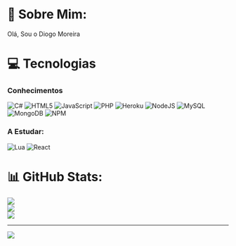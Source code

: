 # 💫 Sobre Mim:
Olá, Sou o Diogo Moreira


# 💻 Tecnologias
### Conhecimentos


![C#](https://img.shields.io/badge/c%23-%23239120.svg?style=flat&logo=csharp&logoColor=white) ![HTML5](https://img.shields.io/badge/html5-%23E34F26.svg?style=flat&logo=html5&logoColor=white) ![JavaScript](https://img.shields.io/badge/javascript-%23323330.svg?style=flat&logo=javascript&logoColor=%23F7DF1E) ![PHP](https://img.shields.io/badge/php-%23777BB4.svg?style=flat&logo=php&logoColor=white) ![Heroku](https://img.shields.io/badge/heroku-%23430098.svg?style=flat&logo=heroku&logoColor=white) ![NodeJS](https://img.shields.io/badge/node.js-6DA55F?style=flat&logo=node.js&logoColor=white) ![MySQL](https://img.shields.io/badge/mysql-%2300000f.svg?style=flat&logo=mysql&logoColor=white) ![MongoDB](https://img.shields.io/badge/MongoDB-%234ea94b.svg?style=flat&logo=mongodb&logoColor=white)
![NPM](https://img.shields.io/badge/NPM-%23CB3837.svg?style=flat&logo=npm&logoColor=white)

### A Estudar:
![Lua](https://img.shields.io/badge/lua-%232C2D72.svg?style=flat&logo=lua&logoColor=white)
![React](https://shields.io/badge/react-black?logo=react&style=for-the-badgestyle=flat)


#

# 📊 GitHub Stats:
![](https://github-readme-stats.vercel.app/api?username=digas1310&theme=discord_old_blurple&hide_border=false&include_all_commits=true&count_private=true)<br/>
![](https://github-readme-streak-stats.herokuapp.com/?user=digas1310&theme=discord_old_blurple&hide_border=false)<br/>
![](https://github-readme-stats.vercel.app/api/top-langs/?username=digas1310&theme=discord_old_blurple&hide_border=false&include_all_commits=true&count_private=true&layout=compact)




---
![](https://komarev.com/ghpvc/?username=digas1310&style=flat-square)

